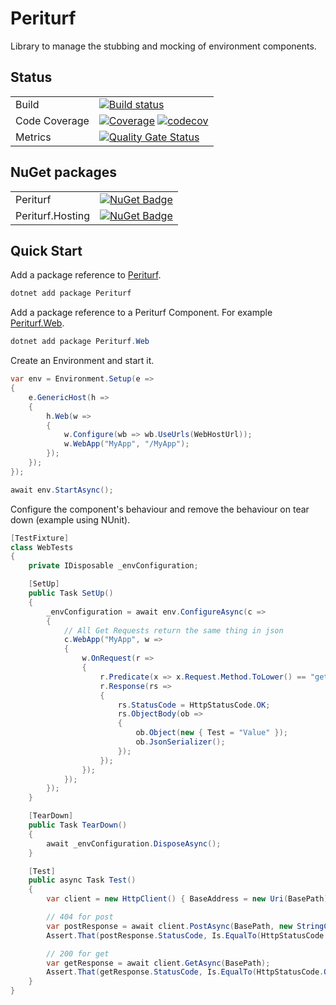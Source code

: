 # Periturf

Library to manage the stubbing and mocking of environment components. 

## Status

| | |
|-|-|
| Build         | [![Build status](https://ci.appveyor.com/api/projects/status/uwewgbfhrhul8jct/branch/master?svg=true)](https://ci.appveyor.com/project/adz21c/periturf/branch/master) |
| Code Coverage | [![Coverage](https://sonarcloud.io/api/project_badges/measure?branch=master&project=adz21c_Periturf&metric=coverage)](https://sonarcloud.io/dashboard?id=adz21c_Periturf&branch=master) [![codecov](https://codecov.io/gh/adz21c/Periturf/branch/master/graph/badge.svg)](https://codecov.io/gh/adz21c/Periturf/branch/master) |
| Metrics       | [![Quality Gate Status](https://sonarcloud.io/api/project_badges/measure?branch=master&project=adz21c_Periturf&metric=alert_status)](https://sonarcloud.io/dashboard?id=adz21c_Periturf&branch=master) |

## NuGet packages

| | |
|-|-|
| Periturf         | [![NuGet Badge](https://buildstats.info/nuget/periturf)](https://www.nuget.org/packages/periturf/) |
| Periturf.Hosting | [![NuGet Badge](https://buildstats.info/nuget/periturf.hosting)](https://www.nuget.org/packages/periturf.hosting/) |

## Quick Start

Add a package reference to [Periturf](https://www.nuget.org/packages/Periturf).

```powershell
dotnet add package Periturf
```

Add a package reference to a Periturf Component. For example [Periturf.Web](https://www.nuget.org/packages/Periturf.Web).

```powershell
dotnet add package Periturf.Web
```

Create an Environment and start it.

```csharp
var env = Environment.Setup(e =>
{
    e.GenericHost(h =>
    {
        h.Web(w =>
        {
            w.Configure(wb => wb.UseUrls(WebHostUrl));
            w.WebApp("MyApp", "/MyApp");
        });
    });
});

await env.StartAsync();
```

Configure the component's behaviour and remove the behaviour on tear down (example using NUnit).

```csharp
[TestFixture]
class WebTests
{
    private IDisposable _envConfiguration;

    [SetUp]
    public Task SetUp()
    {
        _envConfiguration = await env.ConfigureAsync(c =>
        {
            // All Get Requests return the same thing in json
            c.WebApp("MyApp", w =>
            {
                w.OnRequest(r =>
                {
                    r.Predicate(x => x.Request.Method.ToLower() == "get");
                    r.Response(rs =>
                    {
                        rs.StatusCode = HttpStatusCode.OK;
                        rs.ObjectBody(ob =>
                        {
                            ob.Object(new { Test = "Value" });
                            ob.JsonSerializer();
                        });
                    });
                });
            });
        });
    }

    [TearDown]
    public Task TearDown()
    {
        await _envConfiguration.DisposeAsync();
    }

    [Test]
    public async Task Test()
    {
        var client = new HttpClient() { BaseAddress = new Uri(BasePath) };

        // 404 for post
        var postResponse = await client.PostAsync(BasePath, new StringContent(""));
        Assert.That(postResponse.StatusCode, Is.EqualTo(HttpStatusCode.NotFound));

        // 200 for get
        var getResponse = await client.GetAsync(BasePath);
        Assert.That(getResponse.StatusCode, Is.EqualTo(HttpStatusCode.OK));
    }
}
```
